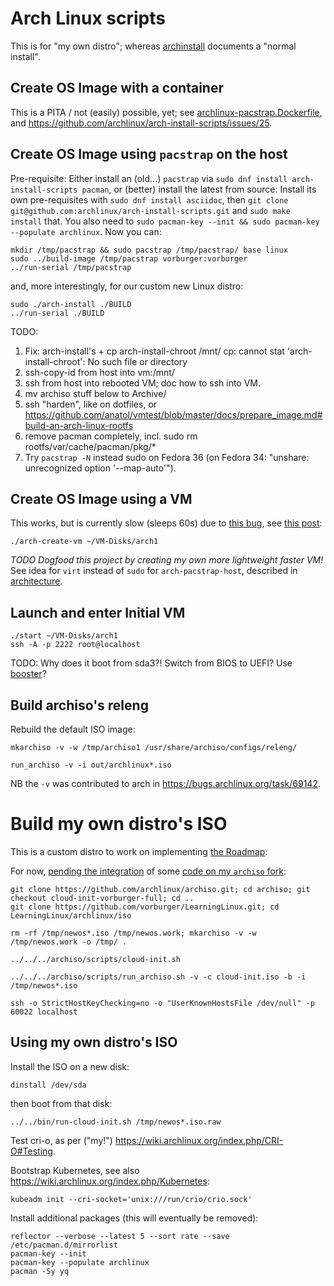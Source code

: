 # Arch Linux scripts

This is for "my own distro"; whereas [archinstall](archinstall.md) documents a "normal install".

## Create OS Image with a container

This is a PITA / not (easily) possible, yet;
see [archlinux-pacstrap.Dockerfile](../containers/archlinux-pacstrap.Dockerfile),
and https://github.com/archlinux/arch-install-scripts/issues/25.


## Create OS Image using `pacstrap` on the host

Pre-requisite: Either install an (old...) `pacstrap` via `sudo dnf install arch-install-scripts pacman`,
or (better) install the latest from source: Install its own pre-requisites with `sudo dnf install asciidoc`,
then `git clone git@github.com:archlinux/arch-install-scripts.git` and `sudo make install` that.
You also need to `sudo pacman-key --init && sudo pacman-key --populate archlinux`. Now you can:

    mkdir /tmp/pacstrap && sudo pacstrap /tmp/pacstrap/ base linux
    sudo ../build-image /tmp/pacstrap vorburger:vorburger
    ../run-serial /tmp/pacstrap

and, more interestingly, for our custom new Linux distro:

    sudo ./arch-install ./BUILD
    ../run-serial ./BUILD

TODO:

1. Fix: arch-install's + cp arch-install-chroot /mnt/
   cp: cannot stat 'arch-install-chroot': No such file or directory
1. ssh-copy-id from host into vm:/mnt/
1. ssh from host into rebooted VM; doc how to ssh into VM.
1. mv archiso stuff below to Archive/
1. ssh "harden", like on dotfiles, or https://github.com/anatol/vmtest/blob/master/docs/prepare_image.md#build-an-arch-linux-rootfs
1. remove pacman completely, incl. sudo rm rootfs/var/cache/pacman/pkg/*
1. Try `pacstrap -N` instead sudo on Fedora 36 (on Fedora 34: "unshare: unrecognized option '--map-auto'").


## Create OS Image using a VM

This works, but is currently slow (sleeps 60s) due to [this bug](https://gitlab.archlinux.org/archlinux/arch-boxes/-/issues/153), see [this post](https://github.com/vorburger/vorburger.ch-Notes/blob/develop/linux/systemd-analyze.md):

    ./arch-create-vm ~/VM-Disks/arch1

_TODO Dogfood this project by creating my own more lightweight faster VM!_
See idea for `virt` instead of `sudo` for `arch-pacstrap-host`, described in [architecture](../docs/architecture.md).


## Launch and enter Initial VM

    ./start ~/VM-Disks/arch1
    ssh -A -p 2222 root@localhost

TODO: Why does it boot from sda3?! Switch from BIOS to UEFI? Use [booster](https://wiki.archlinux.org/title/Booster)?


## Build archiso's releng

Rebuild the default ISO image:

    mkarchiso -v -w /tmp/archiso1 /usr/share/archiso/configs/releng/

    run_archiso -v -i out/archlinux*.iso

NB the `-v` was contributed to arch in https://bugs.archlinux.org/task/69142.


# Build my own distro's ISO

This is a custom distro to work on implementing [the Roadmap](../docs/roadmap):

For now, [pending the integration](https://gitlab.archlinux.org/archlinux/archiso/-/merge_requests?scope=all&utf8=%E2%9C%93&state=opened&author_username=vorburger)
of some [code on my `archiso` fork](https://github.com/archlinux/archiso/compare/master...vorburger:cloud-init-vorburger-full):

    git clone https://github.com/archlinux/archiso.git; cd archiso; git checkout cloud-init-vorburger-full; cd ..
    git clone https://github.com/vorburger/LearningLinux.git; cd LearningLinux/archlinux/iso

    rm -rf /tmp/newos*.iso /tmp/newos.work; mkarchiso -v -w /tmp/newos.work -o /tmp/ .

    ../../../archiso/scripts/cloud-init.sh

    ../../../archiso/scripts/run_archiso.sh -v -c cloud-init.iso -b -i /tmp/newos*.iso

    ssh -o StrictHostKeyChecking=no -o "UserKnownHostsFile /dev/null" -p 60022 localhost


## Using my own distro's ISO

Install the ISO on a new disk:

    dinstall /dev/sda

then boot from that disk:

    ../../bin/run-cloud-init.sh /tmp/newos*.iso.raw

Test cri-o, as per ("my!") https://wiki.archlinux.org/index.php/CRI-O#Testing.

Bootstrap Kubernetes, see also https://wiki.archlinux.org/index.php/Kubernetes:

    kubeadm init --cri-socket='unix:///run/crio/crio.sock'

Install additional packages (this will eventually be removed):

    reflector --verbose --latest 5 --sort rate --save /etc/pacman.d/mirrorlist
    pacman-key --init
    pacman-key --populate archlinux
    pacman -Sy yq
